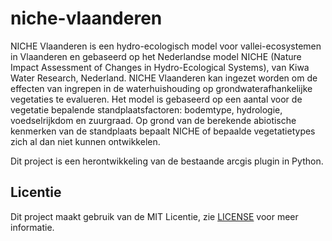 # niche-vlaanderen

NICHE Vlaanderen is een hydro-ecologisch model voor vallei-ecosystemen in Vlaanderen en gebaseerd op het Nederlandse model NICHE (Nature Impact Assessment of Changes in Hydro-Ecological Systems), van Kiwa Water Research, Nederland. 
NICHE Vlaanderen kan ingezet worden om de effecten van ingrepen in de waterhuishouding op grondwaterafhankelijke vegetaties te evalueren. Het model is gebaseerd op een aantal voor de vegetatie bepalende standplaatsfactoren: bodemtype, hydrologie, voedselrijkdom en zuurgraad. Op grond van de berekende  abiotische kenmerken van de standplaats bepaalt NICHE of bepaalde vegetatietypes zich al dan niet kunnen ontwikkelen. 

Dit project is een herontwikkeling van de bestaande arcgis plugin in Python.

## Licentie

Dit project maakt gebruik van de MIT Licentie, zie [LICENSE](LICENSE) voor meer informatie.
